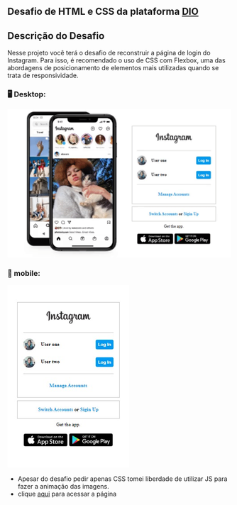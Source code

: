 ## Desafio  de HTML e CSS da plataforma [DIO](www.dio.me)

## Descrição do Desafio

Nesse projeto você terá o desafio de reconstruir a página de login do Instagram. Para isso, é recomendado o uso de CSS com Flexbox, uma das abordagens de posicionamento de elementos mais utilizadas quando se trata de responsividade.



### :desktop_computer: Desktop:

![image-desktop](readme/ezgif.com-gif-maker.gif)



### 📱 mobile:

![image-mobile](readme/mobile.jpeg)



- Apesar do desafio pedir apenas CSS tomei liberdade de utilizar JS para fazer a animação das imagens.
- clique [aqui](https://flaviogp.github.io/instagram-clone/) para acessar a página